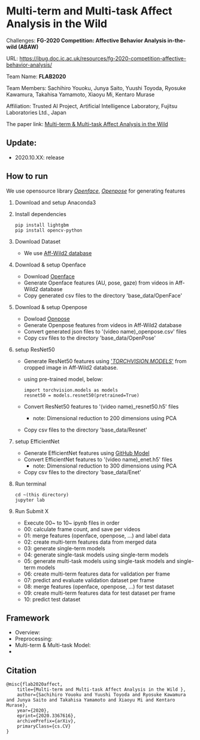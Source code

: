 # Multi-term and Multi-task Affect Analysis in the Wild 

Challenges: **FG-2020 Competition: Affective Behavior Analysis in-the-wild (ABAW)**

URL: https://ibug.doc.ic.ac.uk/resources/fg-2020-competition-affective-behavior-analysis/

Team Name: **FLAB2020**

Team Members: Sachihiro Youoku,  Junya Saito, Yuushi Toyoda, Ryosuke Kawamura, Takahisa Yamamoto, Xiaoyu Mi, Kentaro Murase

Affiliation: Trusted AI Project, Artificial Intelligence Laboratory, Fujitsu Laboratories Ltd., Japan

The paper link: [Multi-term \& Multi-task Affect Analysis in the Wild](arxiv)

## Update:

- 2020.10.XX: release

## How to run

 We use opensource library [*Openface*](https://github.com/TadasBaltrusaitis/OpenFace), [*Openpose*](https://github.com/CMU-Perceptual-Computing-Lab/openpose) for generating features

1. Download and setup Anaconda3

2. Install dependencies

   ```
   pip install lightgbm
   pip install opencv-python
   ```

3. Download Dataset

   - We use [Aff-Wild2 database](https://ibug.doc.ic.ac.uk/resources/aff-wild2/)

4. Download & setup Openface
   - Download [Openface](https://github.com/TadasBaltrusaitis/OpenFace)
   - Generate Openface features (AU, pose, gaze) from videos in Aff-Wild2 database
   - Copy generated csv files to the directory 'base_data/OpenFace'

5. Download & setup Openpose
   - Dowload [Opnpose](https://github.com/CMU-Perceptual-Computing-Lab/openpose)
   - Generate Openpose features from videos in Aff-Wild2 database
   - Convert generated json files to '(video name)_openpose.csv' files
   - Copy csv files to  the directory 'base_data/OpenPose'

6. setup ResNet50
   - Generate ResNet50 features using ['*TORCHVISION.MODELS*'](https://pytorch.org/docs/stable/torchvision/models.html) from cropped image in Aff-Wild2 database.

   - using pre-trained model, below:

     ```
     import torchvision.models as models
     resnet50 = models.resnet50(pretrained=True)
     ```

   - Convert ResNet50 features to '(video name)_resnet50.h5' files
     
     - note: Dimensional reduction to 200 dimensions using PCA
     
   - Copy csv files to  the directory 'base_data/Resnet'

7. setup EfficientNet

   - Generate EfficientNet features using [GitHub Model](https://github.com/tensorflow/tpu/tree/master/models/official/efficientnet)
   - Convert EfficientNet features to '(video name)_enet.h5' files
     - note: Dimensional reduction to 300 dimensions using PCA
   - Copy csv files to  the directory 'base_data/Enet'

8. Run terminal
   ```
   cd ~(this directory)
   jupyter lab
   ```

9. Run Submit X 
   - Execute 00~ to 10~ ipynb files in order
   - 00: calculate frame count, and save per videos
   - 01: merge features (openface, openpose, ...) and label data
   - 02: create multi-term features data from merged data
   - 03: generate single-term models
   - 04: generate single-task models using single-term models
   - 05: generate multi-task models using single-task models and single-term models
   - 06: create multi-term features data for validation per frame
   - 07: predict and evaluate validation dataset per frame
   - 08: merge features (openface, openpose, ...) for test dataset
   - 09: create multi-term features data for  test dataset per frame
   - 10: predict test dataset

## Framework

- Overview:
- Preprocessing:
- Multi-term \& Multi-task Model:
- 

## Citation

```
@misc{flab2020affect,
    title={Multi-term and Multi-task Affect Analysis in the Wild },
    author={Sachihiro Youoku and Yuushi Toyoda and Ryosuke Kawamura and Junya Saito and Takahisa Yamamoto and Xiaoyu Mi and Kentaro Murase},
    year={2020},
    eprint={2020.3367616},
    archivePrefix={arXiv},
    primaryClass={cs.CV}
}
```
